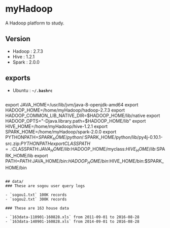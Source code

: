 # myHadoop
A Hadoop platform to study.

## Version
- Hadoop : 2.7.3
- Hive : 1.2.1
- Spark : 2.0.0

## exports
- Ubuntu : **`~/.bashrc`**

> ```
export JAVA_HOME=/usr/lib/jvm/java-8-openjdk-amd64
export HADOOP_HOME=/home/myHadoop/hadoop-2.7.3
export HADOOP_COMMON_LIB_NATIVE_DIR=$HADOOP_HOME/lib/native
export HADOOP_OPTS="-Djava.library.path=$HADOOP_HOME/lib"
export HIVE_HOME=/home/myHadoop/hive-1.2.1
export SPARK_HOME=/home/myHadoop/spark-2.0.0
export PYTHONPATH=$SPARK_HOME/python/:$SPARK_HOME/python/lib/py4j-0.10.1-src.zip:$PYTHONPATH
export CLASSPATH=.:$CLASSPATH:$JAVA_HOME/lib:$HADOOP_HOME/myclass:$HIVE_HOME/lib:$SPARK_HOME/lib
export PATH=$PATH:$JAVA_HOME/bin:$HADOOP_HOME/bin:$HIVE_HOME/bin:$SPARK_HOME/bin
```

## data/
### These are sogou user query logs

- `sogou1.txt` 100K records
- `sogou2.txt` 300K records

### These are 163 house data

- `163data-110901-160828.xls` from 2011-09-01 to 2016-08-28
- `163data-140901-160828.xls` from 2014-09-01 to 2016-08-28

